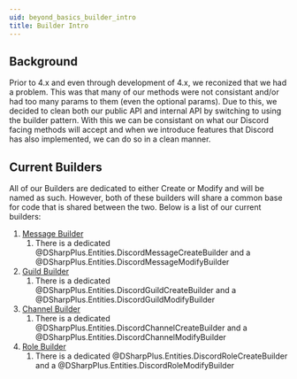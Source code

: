 ```yaml
---
uid: beyond_basics_builder_intro
title: Builder Intro
---
```


## Background
Prior to 4.x and even through development of 4.x, we reconized that we had a problem.  This was that
many of our methods were not consistant and/or had too many params to them (even the optional params).
Due to this, we decided to clean both our public API and internal API by switching to using the builder 
pattern.  With this we can be consistant on what our Discord facing methods will accept and when we introduce
features that Discord has also implemented, we can do so in a clean manner.

## Current Builders
All of our Builders are dedicated to either Create or Modify and will be named as such.  However, both of these builders
will share a common base for code that is shared between the two.  Below is a list of our current builders:

1.  [Message Builder](xref:beyond_basics_builder_messagebuilder)
	1.  There is a dedicated @DSharpPlus.Entities.DiscordMessageCreateBuilder and a @DSharpPlus.Entities.DiscordMessageModifyBuilder
2.  [Guild Builder](xref:beyond_basics_builder_guildbuilder)
	1.  There is a dedicated @DSharpPlus.Entities.DiscordGuildCreateBuilder and a @DSharpPlus.Entities.DiscordGuildModifyBuilder
3.  [Channel Builder](xref:beyond_basics_builder_channelbuilder)
	1.  There is a dedicated @DSharpPlus.Entities.DiscordChannelCreateBuilder and a @DSharpPlus.Entities.DiscordChannelModifyBuilder
4.  [Role Builder](xref:beyond_basics_builder_rolebuilder)
	1.  There is a dedicated @DSharpPlus.Entities.DiscordRoleCreateBuilder and a @DSharpPlus.Entities.DiscordRoleModifyBuilder
